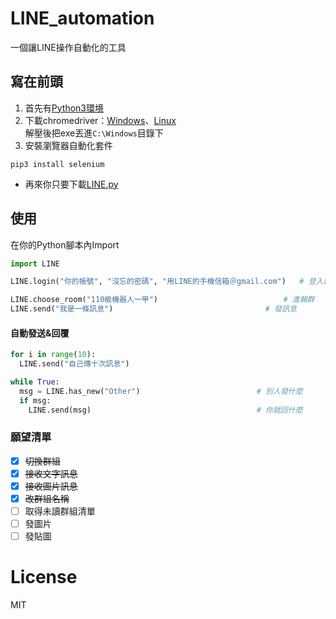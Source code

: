 # LINE_automation
一個讓LINE操作自動化的工具
## 寫在前頭
1. 首先有[Python3環境](https://zh.wikipedia.org/wiki/Python#%E4%B8%93%E9%97%A8%E4%B8%BAPython%E8%AE%BE%E8%AE%A1%E7%9A%84IDE%E8%BD%AF%E4%BB%B6)
2. 下載chromedriver：[Windows](https://chromedriver.storage.googleapis.com/2.40/chromedriver_win32.zip)、[Linux](https://chromedriver.storage.googleapis.com/2.40/chromedriver_linux64.zip) \
解壓後把exe丟進`C:\Windows`目錄下
3. 安裝瀏覽器自動化套件
```shell
pip3 install selenium
```
* 再來你只要下載[LINE.py](https://culdo.github.io/LINE_automation/LINE.py)
## 使用
在你的Python腳本內Import
```python
import LINE

LINE.login("你的帳號", "沒忘的密碼", "用LINE的手機信箱＠gmail.com")   # 登入賴，程式自動發送登入驗證碼至手機信箱

LINE.choose_room("110級機器人一甲")                            # 進賴群
LINE.send("我是一條訊息")                                  # 發訊息

```
#### 自動發送&回覆
```python
for i in range(10):
  LINE.send("自己傳十次訊息")  

while True:
  msg = LINE.has_new("Other")                          # 別人發什麼
  if msg:
    LINE.send(msg)                                     # 你就回什麼
```

### 願望清單
- [x] ~~切換群組~~
- [x] ~~接收文字訊息~~
- [x] ~~接收圖片訊息~~
- [x] ~~改群組名稱~~
- [ ] 取得未讀群組清單
- [ ] 發圖片
- [ ] 發貼圖

# License
MIT
